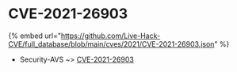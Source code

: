 # CVE-2021-26903
{% embed url="https://github.com/Live-Hack-CVE/full_database/blob/main/cves/2021/CVE-2021-26903.json" %}

* Security-AVS ~> [CVE-2021-26903](https://www.alice-snow.ru/2021/database/cve-2021-26903/cve-2021-26903-security-avs)